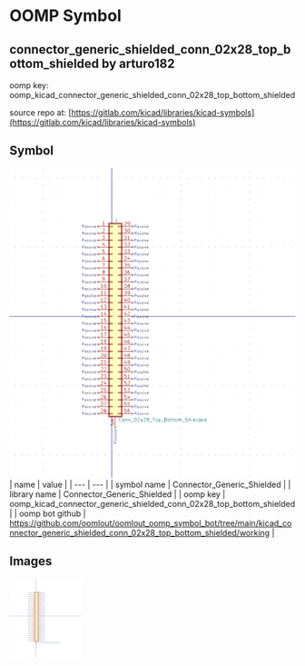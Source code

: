 # OOMP Symbol  
## connector_generic_shielded_conn_02x28_top_bottom_shielded  by arturo182  
  
oomp key: oomp_kicad_connector_generic_shielded_conn_02x28_top_bottom_shielded  
  
source repo at: [https://gitlab.com/kicad/libraries/kicad-symbols](https://gitlab.com/kicad/libraries/kicad-symbols)  
## Symbol  
  
[![working.png](working_600.png)](working.png)  
| name | value | 
| --- | --- | 
| symbol name | Connector_Generic_Shielded | 
| library name | Connector_Generic_Shielded | 
| oomp key | oomp_kicad_connector_generic_shielded_conn_02x28_top_bottom_shielded | 
| oomp bot github | https://github.com/oomlout/oomlout_oomp_symbol_bot/tree/main/kicad_connector_generic_shielded_conn_02x28_top_bottom_shielded/working | 
## Images  
  
[![working.png](working_140.png)](working.png)  
